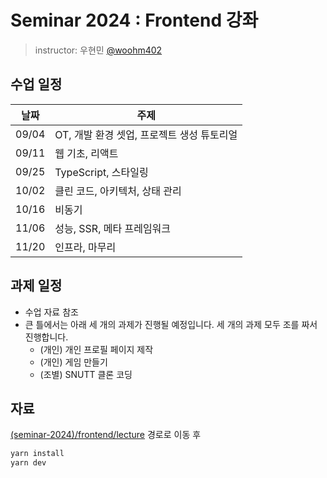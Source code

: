 # Seminar 2024 : Frontend 강좌

> instructor: 우현민 [@woohm402](https://github.com/woohm402)

## 수업 일정

| 날짜 | 주제 |
| --- | --- |
| 09/04 | OT, 개발 환경 셋업, 프로젝트 생성 튜토리얼 |
| 09/11 | 웹 기초, 리액트 |
| 09/25 | TypeScript, 스타일링 |
| 10/02 | 클린 코드, 아키텍처, 상태 관리 |
| 10/16 | 비동기 |
| 11/06 | 성능, SSR, 메타 프레임워크 |
| 11/20 | 인프라, 마무리 |

## 과제 일정

- 수업 자료 참조
- 큰 틀에서는 아래 세 개의 과제가 진행될 예정입니다. 세 개의 과제 모두 조를 짜서 진행합니다.
  - (개인) 개인 프로필 페이지 제작
  - (개인) 게임 만들기
  - (조별) SNUTT 클론 코딩

## 자료

[(seminar-2024)/frontend/lecture](./lecture) 경로로 이동 후

```sh
yarn install
yarn dev
```
